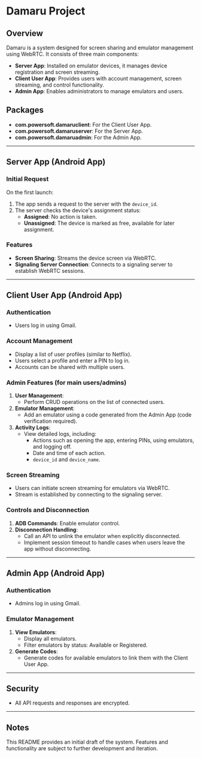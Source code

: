 # Damaru Project

## Overview
Damaru is a system designed for screen sharing and emulator management using WebRTC. It consists of three main components:

- **Server App**: Installed on emulator devices, it manages device registration and screen streaming.
- **Client User App**: Provides users with account management, screen streaming, and control functionality.
- **Admin App**: Enables administrators to manage emulators and users.

## Packages
- **com.powersoft.damaruclient**: For the Client User App.
- **com.powersoft.damaruserver**: For the Server App.
- **com.powersoft.damaruadmin**: For the Admin App.

---

## Server App (Android App)

### Initial Request
On the first launch:
1. The app sends a request to the server with the `device_id`.
2. The server checks the device's assignment status:
    - **Assigned**: No action is taken.
    - **Unassigned**: The device is marked as free, available for later assignment.

### Features
- **Screen Sharing**: Streams the device screen via WebRTC.
- **Signaling Server Connection**: Connects to a signaling server to establish WebRTC sessions.

---

## Client User App (Android App)

### Authentication
- Users log in using Gmail.

### Account Management
- Display a list of user profiles (similar to Netflix).
- Users select a profile and enter a PIN to log in.
- Accounts can be shared with multiple users.

### Admin Features (for main users/admins)
1. **User Management**:
    - Perform CRUD operations on the list of connected users.
2. **Emulator Management**:
    - Add an emulator using a code generated from the Admin App (code verification required).
3. **Activity Logs**:
    - View detailed logs, including:
        - Actions such as opening the app, entering PINs, using emulators, and logging off.
        - Date and time of each action.
        - `device_id` and `device_name`.

### Screen Streaming
- Users can initiate screen streaming for emulators via WebRTC.
- Stream is established by connecting to the signaling server.

### Controls and Disconnection
1. **ADB Commands**: Enable emulator control.
2. **Disconnection Handling**:
    - Call an API to unlink the emulator when explicitly disconnected.
    - Implement session timeout to handle cases when users leave the app without disconnecting.

---

## Admin App (Android App)

### Authentication
- Admins log in using Gmail.

### Emulator Management
1. **View Emulators**:
    - Display all emulators.
    - Filter emulators by status: Available or Registered.
2. **Generate Codes**:
    - Generate codes for available emulators to link them with the Client User App.

---

## Security
- All API requests and responses are encrypted.

---

## Notes
This README provides an initial draft of the system. Features and functionality are subject to further development and iteration.
